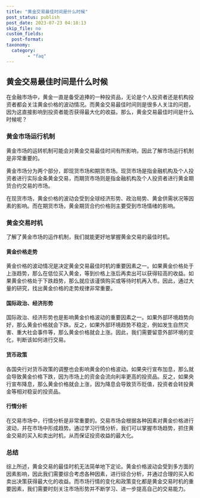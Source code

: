```yaml
---
title: "黄金交易最佳时间是什么时候"
post_status: publish
post_date: 2023-07-23 04:18:13
skip_file: no
custom_fields: 
  post-format: 
taxonomy:
  category:
        - "faq"
---
```


## 黄金交易最佳时间是什么时候

在金融市场中，黄金一直是备受追捧的一种投资品，无论是个人投资者还是机构投资者都会关注黄金价格的波动情况。而黄金交易最佳时间则是很多人关注的问题，因为这直接影响到投资者能否获得最大化的收益。那么，黄金交易最佳时间是什么时候呢？

### 黄金市场运行机制

黄金市场的运转机制可能会对黄金交易最佳时间有所影响，因此了解市场运行机制是非常重要的。

黄金市场分为两个部分，即现货市场和期货市场。现货市场是指金融机构及个人投资者进行实际金条黄金交易，而期货市场则是指金融机构及个人投资者进行黄金期货合约交易的市场。

在现货市场，黄金价格的波动会受到全球经济形势、政治局势、黄金供需状况等因素的影响。而在期货市场，黄金期货合约价格则主要受到市场情绪的影响。

### 黄金交易时机

了解了黄金市场的运作机制，我们就能更好地掌握黄金交易的最佳时机。

#### 黄金价格走势

黄金价格的波动情况是决定黄金交易最佳时机的重要因素之一。如果黄金价格处于上涨趋势，那么在低位买入黄金，等到价格上涨后再卖出可以获得较高的收益。如果黄金价格处于下跌趋势，那么就应该谨慎购买或等待时机再入市。因此，通过大量的研究，找出黄金价格的走势规律非常重要。

#### 国际政治、经济形势

国际政治、经济形势也是影响黄金价格波动的重要因素之一。如果外部环境趋势向好，那么黄金价格就会下跌。反之，如果外部环境趋势不稳定，例如发生自然灾害、重大社会事件等，那么黄金价格就会上涨。因此，我们需要留意外部环境的变化，判断该如何进行交易。

#### 货币政策

各国央行对货币政策的调整也会影响黄金的价格波动。如果央行宣布加息，那么就会导致黄金价格下跌，因为市场上的资金会流向利率更高的投资品。反之，如果央行宣布降息，那么黄金价格就会上涨，因为降息会导致货币贬值，投资者会转投黄金等相对稳妥的投资品。

#### 行情分析

在交易市场中，行情分析是非常重要的。交易市场会根据各种因素对黄金价格进行波动，并在市场中形成趋势。通过学习行情分析，我们可以掌握市场趋势，抓住黄金交易的买入和卖出时机，从而保证投资收益的最大化。

### 总结

综上所述，黄金交易的最佳时机无法简单地下定论。黄金价格波动会受到多方面的因素影响，因此我们需要综合考虑各种因素，进行综合分析，并通过合理的买入和卖出决策获得最大化的收益。而市场行情的变化和政策变化都是黄金交易时机的重要因素，我们需要时刻关注市场形势并不断学习、进一步提高自己的交易能力。
